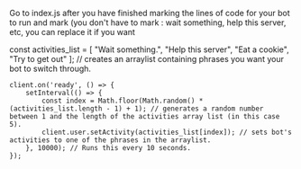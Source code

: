 Go to index.js after you have finished marking the lines of code for your bot to run and mark (you don't have to mark :
wait something, help this server, etc, you can replace it if you want

const activities_list = [
    "Wait something.", 
    "Help this server",
    "Eat a cookie", 
    "Try to get out"
    ]; // creates an arraylist containing phrases you want your bot to switch through.
    
    client.on('ready', () => {
        setInterval(() => {
            const index = Math.floor(Math.random() * (activities_list.length - 1) + 1); // generates a random number between 1 and the length of the activities array list (in this case 5).
            client.user.setActivity(activities_list[index]); // sets bot's activities to one of the phrases in the arraylist.
        }, 10000); // Runs this every 10 seconds.
    });

